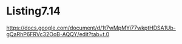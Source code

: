 # Listing7.14

https://docs.google.com/document/d/1t7wMpMYi77wkptHDSA1Ub-gQaRhP6FRVc32OoB-AQQY/edit?tab=t.0
